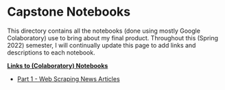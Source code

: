 # **Capstone Notebooks**

This directory contains all the notebooks (done using mostly Google Colaboratory) use to bring about my final product. Throughout this (Spring 2022) semester, I will continually update this page to add links and descriptions to each notebook. 

**<ins>Links to (Colaboratory) Notebooks</ins>**

- [Part 1 - Web Scraping News Articles](https://github.com/skbetz54/Samuel_DATA606/blob/main/Notebooks/1_Web_Scrape.ipynb)

